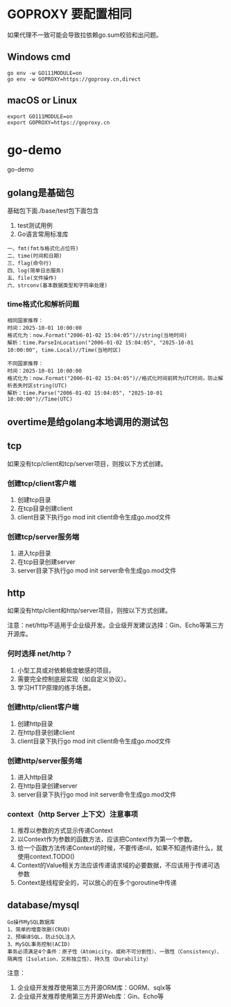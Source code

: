 # GOPROXY 要配置相同

如果代理不一致可能会导致拉依赖go.sum校验和出问题。

## Windows cmd
```shell
go env -w GO111MODULE=on
go env -w GOPROXY=https://goproxy.cn,direct
```

## macOS or Linux
```shell
export GO111MODULE=on
export GOPROXY=https://goproxy.cn
```

# go-demo
go-demo

## golang是基础包
基础包下面./base/test包下面包含
1. test测试用例
2. Go语言常用标准库
```text
一、fmt(fmt与格式化占位符)
二、time(时间和日期)
三、flag(命令行)
四、log(简单日志服务)
五、file(文件操作)
六、strconv(基本数据类型和字符串处理)
```
### time格式化和解析问题
```text
相同国家推荐：
时间：2025-10-01 10:00:00
格式化为：now.Format("2006-01-02 15:04:05")//string(当地时间)
解析：time.ParseInLocation("2006-01-02 15:04:05", "2025-10-01 10:00:00", time.Local)//Time(当地时区)

不同国家推荐：
时间：2025-10-01 10:00:00
格式化为：now.Format("2006-01-02 15:04:05")//格式化时间前转为UTC时间，防止解析丢失时区string(UTC)
解析：time.Parse("2006-01-02 15:04:05", "2025-10-01 10:00:00")//Time(UTC)
```

## overtime是给golang本地调用的测试包

## tcp
如果没有tcp/client和tcp/server项目，则按以下方式创建。
### 创建tcp/client客户端
1. 创建tcp目录
2. 在tcp目录创建client
3. client目录下执行go mod init client命令生成go.mod文件

### 创建tcp/server服务端
1. 进入tcp目录
2. 在tcp目录创建server
3. server目录下执行go mod init server命令生成go.mod文件

## http
如果没有http/client和http/server项目，则按以下方式创建。

注意：net/http不适用于企业级开发。企业级开发建议选择：Gin、Echo等第三方开源库。

### 何时选择 net/http？
1. 小型工具或对依赖极度敏感的项目。
2. 需要完全控制底层实现（如自定义协议）。
3. 学习HTTP原理的练手场景。

### 创建http/client客户端
1. 创建http目录
2. 在http目录创建client
3. client目录下执行go mod init client命令生成go.mod文件

### 创建http/server服务端
1. 进入http目录
2. 在http目录创建server
3. server目录下执行go mod init server命令生成go.mod文件

### context（http Server 上下文）注意事项
1. 推荐以参数的方式显示传递Context
2. 以Context作为参数的函数方法，应该把Context作为第一个参数。
3. 给一个函数方法传递Context的时候，不要传递nil，如果不知道传递什么，就使用context.TODO()
4. Context的Value相关方法应该传递请求域的必要数据，不应该用于传递可选参数
5. Context是线程安全的，可以放心的在多个goroutine中传递

## database/mysql
```text
Go操作MySQL数据库
1、简单的增查改删(CRUD)
2、预编译SQL，防止SQL注入
3、MySQL事务控制(ACID)
事务必须满足4个条件：原子性（Atomicity，或称不可分割性）、一致性（Consistency）、隔离性（Isolation，又称独立性）、持久性（Durability）
```
注意：
1. 企业级开发推荐使用第三方开源ORM库：GORM、sqlx等
2. 企业级开发推荐使用第三方开源Web库：Gin、Echo等

